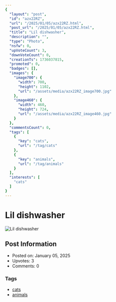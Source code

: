 ```yaml
---
{
  "layout": "post",
  "id": "azx22RZ",
  "url": "/2025/01/05/azx22RZ.html",
  "post_url": "/2025/01/05/azx22RZ.html",
  "title": "Lil dishwasher",
  "description": "",
  "type": "Photo",
  "nsfw": 0,
  "upVoteCount": 3,
  "downVoteCount": 0,
  "creationTs": 1736037815,
  "promoted": 0,
  "badges": [],
  "images": {
    "image700": {
      "width": 700,
      "height": 1102,
      "url": "/assets/media/azx22RZ_image700.jpg"
    },
    "image460": {
      "width": 460,
      "height": 724,
      "url": "/assets/media/azx22RZ_image460.jpg"
    }
  },
  "commentsCount": 0,
  "tags": [
    {
      "key": "cats",
      "url": "/tag/cats"
    },
    {
      "key": "animals",
      "url": "/tag/animals"
    }
  ],
  "interests": [
    "cats"
  ]
}
---
```


# Lil dishwasher

![Lil dishwasher](/assets/media/azx22RZ_image700.jpg)

## Post Information

- Posted on: January 05, 2025
- Upvotes: 3
- Comments: 0

### Tags

- [cats](/tag/cats)
- [animals](/tag/animals)
